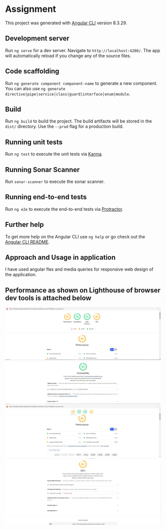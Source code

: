 # Assignment

This project was generated with [Angular CLI](https://github.com/angular/angular-cli) version 8.3.29.

## Development server

Run `ng serve` for a dev server. Navigate to `http://localhost:4200/`. The app will automatically reload if you change any of the source files.

## Code scaffolding

Run `ng generate component component-name` to generate a new component. You can also use `ng generate directive|pipe|service|class|guard|interface|enum|module`.

## Build

Run `ng build` to build the project. The build artifacts will be stored in the `dist/` directory. Use the `--prod` flag for a production build.

## Running unit tests

Run `ng test` to execute the unit tests via [Karma](https://karma-runner.github.io).

## Running Sonar Scanner

Run `sonar-scanner` to execute the sonar scanner.

## Running end-to-end tests

Run `ng e2e` to execute the end-to-end tests via [Protractor](http://www.protractortest.org/).

## Further help

To get more help on the Angular CLI use `ng help` or go check out the [Angular CLI README](https://github.com/angular/angular-cli/blob/master/README.md).

## Approach and Usage in application

I have used angular flex and media queries for responsive web design of the application.

## Performance as shown on Lighthouse of browser dev tools is attached below

![LightHouse with all indexs](https://github.com/mohit4834/sapient-assignment/blob/master/src/assets/performance-images/LightHouseReport.JPG)
![Accessibility Report](https://github.com/mohit4834/sapient-assignment/blob/master/src/assets/performance-images/Accessibility.JPG)
![Performance Report](https://github.com/mohit4834/sapient-assignment/blob/master/src/assets/performance-images/Performance.JPG)
![SEO Report](https://github.com/mohit4834/sapient-assignment/blob/master/src/assets/performance-images/SEO.JPG)
